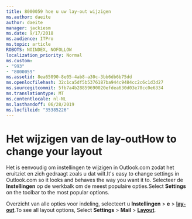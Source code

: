 ```yaml
---
title: 8000059 hoe u uw lay-out wijzigen
ms.author: daeite
author: daeite
manager: jackiesm
ms.date: 9/17/2018
ms.audience: ITPro
ms.topic: article
ROBOTS: NOINDEX, NOFOLLOW
localization_priority: Normal
ms.custom:
- "993"
- "8000059"
ms.assetid: 8ea65090-8e05-4ab8-a30c-3bb6db6b75dd
ms.openlocfilehash: 32c1ca5df5b5376187ba944c9484cc2c6c1d3d27
ms.sourcegitcommit: 5fb7a4b28859690020efdea630d03e70cc0e6334
ms.translationtype: MT
ms.contentlocale: nl-NL
ms.lasthandoff: 06/28/2019
ms.locfileid: "35385226"
---
```

# <a name="how-to-change-your-layout"></a><span data-ttu-id="b717b-102">Het wijzigen van de lay-out</span><span class="sxs-lookup"><span data-stu-id="b717b-102">How to change your layout</span></span>

<span data-ttu-id="b717b-103">Het is eenvoudig om instellingen te wijzigen in Outlook.com zodat het eruitziet en zich gedraagt zoals u dat wilt.</span><span class="sxs-lookup"><span data-stu-id="b717b-103">It's easy to change settings in Outlook.com so it looks and behaves the way you want it to.</span></span> <span data-ttu-id="b717b-104">Selecteer de **Instellingen** op de werkbalk om de meest populaire opties.</span><span class="sxs-lookup"><span data-stu-id="b717b-104">Select **Settings** on the toolbar to the most popular options.</span></span>

<span data-ttu-id="b717b-105">Overzicht van alle opties voor indeling, selecteert u **Instellingen** > **e** > [**lay-out**](https://outlook.live.com/mail/options/mail/layout).</span><span class="sxs-lookup"><span data-stu-id="b717b-105">To see all layout options, Select **Settings** > **Mail** > [**Layout**](https://outlook.live.com/mail/options/mail/layout).</span></span>
  